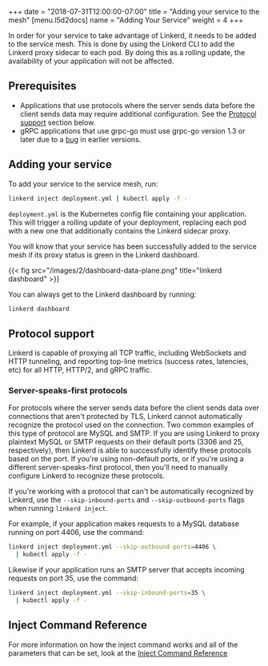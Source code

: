 +++
date = "2018-07-31T12:00:00-07:00"
title = "Adding your service to the mesh"
[menu.l5d2docs]
  name = "Adding Your Service"
  weight = 4
+++

In order for your service to take advantage of Linkerd, it needs to be added
to the service mesh. This is done by using the Linkerd CLI to add the Linkerd
proxy sidecar to each pod. By doing this as a rolling update, the availability
of your application will not be affected.

## Prerequisites

* Applications that use protocols where the server sends data before the client
  sends data may require additional configuration. See the
  [Protocol support](#protocol-support) section below.
* gRPC applications that use grpc-go must use grpc-go version 1.3 or later due
  to a [bug](https://github.com/grpc/grpc-go/issues/1120) in earlier versions.

## Adding your service

To add your service to the service mesh, run:

```bash
linkerd inject deployment.yml | kubectl apply -f -
```

`deployment.yml` is the Kubernetes config file containing your
application. This will trigger a rolling update of your deployment, replacing
each pod with a new one that additionally contains the Linkerd sidecar proxy.

You will know that your service has been successfully added to the service mesh
if its proxy status is green in the Linkerd dashboard.

{{< fig src="/images/2/dashboard-data-plane.png" title="linkerd dashboard" >}}

You can always get to the Linkerd dashboard by running:

```bash
linkerd dashboard
```

## Protocol support

Linkerd is capable of proxying all TCP traffic, including WebSockets and HTTP
tunneling, and reporting top-line metrics (success rates, latencies, etc) for
all HTTP, HTTP/2, and gRPC traffic.

### Server-speaks-first protocols

For protocols where the server sends data before the client sends data over
connections that aren't protected by TLS, Linkerd cannot automatically recognize
the protocol used on the connection. Two common examples of this type of
protocol are MySQL and SMTP. If you are using Linkerd to proxy plaintext MySQL
or SMTP requests on their default ports (3306 and 25, respectively), then Linkerd
is able to successfully identify these protocols based on the port. If you're
using non-default ports, or if you're using a different server-speaks-first
protocol, then you'll need to manually configure Linkerd to recognize these
protocols.

If you're working with a protocol that can't be automatically recognized by
Linkerd, use the `--skip-inbound-ports` and `--skip-outbound-ports` flags when
running `linkerd inject`.

For example, if your application makes requests to a MySQL database running on
port 4406, use the command:

```bash
linkerd inject deployment.yml --skip-outbound-ports=4406 \
  | kubectl apply -f -
```

Likewise if your application runs an SMTP server that accepts incoming requests
on port 35, use the command:

```bash
linkerd inject deployment.yml --skip-inbound-ports=35 \
  | kubectl apply -f -
```

## Inject Command Reference

For more information on how the inject command works and all of the parameters
that can be set, look at the [Inject Command Reference](../inject-reference)
